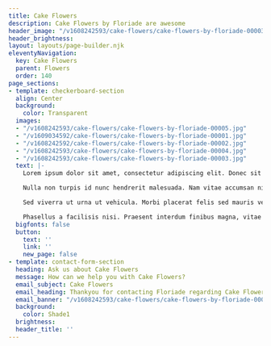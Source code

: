 ```yaml
---
title: Cake Flowers
description: Cake Flowers by Floriade are awesome
header_image: "/v1608242593/cake-flowers/cake-flowers-by-floriade-00003.jpg"
header_brightness: 
layout: layouts/page-builder.njk
eleventyNavigation:
  key: Cake Flowers
  parent: Flowers
  order: 140
page_sections:
- template: checkerboard-section
  align: Center
  background:
    color: Transparent
  images:
  - "/v1608242593/cake-flowers/cake-flowers-by-floriade-00005.jpg"
  - "/v1609034592/cake-flowers/cake-flowers-by-floriade-00001.jpg"
  - "/v1608242592/cake-flowers/cake-flowers-by-floriade-00002.jpg"
  - "/v1608242593/cake-flowers/cake-flowers-by-floriade-00004.jpg"
  - "/v1608242593/cake-flowers/cake-flowers-by-floriade-00003.jpg"
  text: |-
    Lorem ipsum dolor sit amet, consectetur adipiscing elit. Donec sit amet tellus porta, commodo leo eget, finibus lacus. Suspendisse accumsan ante eget tincidunt hendrerit.

    Nulla non turpis id nunc hendrerit malesuada. Nam vitae accumsan nisl, commodo hendrerit urna. Duis sed eros nec arcu fringilla scelerisque vel nec nisl.

    Sed viverra ut urna ut vehicula. Morbi placerat felis sed mauris vehicula dignissim. Donec sit amet vehicula lorem. Integer faucibus aliquam sollicitudin.

    Phasellus a facilisis nisi. Praesent interdum finibus magna, vitae consequat sapien rutrum ac. Donec eu lectus sit amet purus scelerisque euismod.
  bigfonts: false
  button:
    text: ''
    link: ''
    new_page: false
- template: contact-form-section
  heading: Ask us about Cake Flowers
  message: How can we help you with Cake Flowers?
  email_subject: Cake Flowers
  email_heading: Thankyou for contacting Floriade regarding Cake Flowers.
  email_banner: "/v1608242593/cake-flowers/cake-flowers-by-floriade-00002.jpg"
  background:
    color: Shade1
  brightness: 
  header_title: ''
---
```

